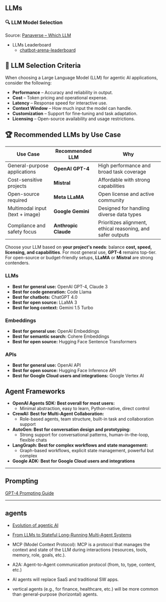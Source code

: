 
## LLMs
### 🔍 LLM Model Selection 

Source: [Panaverse – Which LLM](https://github.com/panaversity/learn-agentic-ai/tree/main/-01_lets_get_started/00_which_llm)

- LLMs Leaderboard
    - [chatbot-arena-leaderboard](https://huggingface.co/spaces/lmarena-ai/chatbot-arena-leaderboard)
    
## 📌 LLM Selection Criteria

When choosing a Large Language Model (LLM) for agentic AI applications, consider the following:

- **Performance** – Accuracy and reliability in output.
- **Cost** – Token pricing and operational expense.
- **Latency** – Response speed for interactive use.
- **Context Window** – How much input the model can handle.
- **Customization** – Support for fine-tuning and task adaptation.
- **Licensing** – Open-source availability and usage restrictions.

## 🏆 Recommended LLMs by Use Case

| **Use Case**                    | **Recommended LLM** | **Why**                                                                 |
|----------------------------------|----------------------|-------------------------------------------------------------------------|
| General-purpose applications     | **OpenAI GPT-4**     | High performance and broad task coverage                               |
| Cost-sensitive projects          | **Mistral**          | Affordable with strong capabilities                                     |
| Open-source required             | **Meta LLaMA**       | Open license and active community                                       |
| Multimodal input (text + image)  | **Google Gemini**    | Designed for handling diverse data types                                |
| Compliance and safety focus      | **Anthropic Claude** | Prioritizes alignment, ethical reasoning, and safer outputs             |

Choose your LLM based on **your project's needs**: balance **cost, speed, licensing, and capabilities**. For most general use, **GPT-4** remains top-tier. For open-source or budget-friendly setups, **LLaMA** or **Mistral** are strong contenders.

### LLMs
- **Best for general use:** OpenAI GPT-4, Claude 3
- **Best for code generation:** Code Llama
- **Best for chatbots:** ChatGPT 4.0
- **Best for open source:** LLaMA 3
- **Best for long context:** Gemini 1.5 Turbo

### Embeddings
- **Best for general use:** OpenAI Embeddings
- **Best for semantic search:** Cohere Embeddings
- **Best for open source:** Hugging Face Sentence Transformers

### APIs
- **Best for general use:** OpenAI API
- **Best for open source:** Hugging Face Inference API
- **Best for Google Cloud users and integrations:** Google Vertex AI

## Agent Frameworks
- **OpenAI Agents SDK: Best overall for most users:** 
    - Minimal abstraction, easy to learn, Python-native, direct control
- **CrewAI: Best for Multi-Agent Collaboration:** 
    - Role-based agents, team structure, built-in task and collaboration support
- **AutoGen: Best for conversation design and prototyping:** 
    - Strong support for conversational patterns, human-in-the-loop, flexible chats
- **LangGraph: Best for complex workflows and state management:** 
    - Graph-based workflows, explicit state management, powerful but complex
- **Google ADK: Best for Google Cloud users and integrations**

<!-- | Framework           | Summary                                                                                     |
|---------------------|---------------------------------------------------------------------------------------------|
| OpenAI Agents SDK   | Very simple and flexible. Easy to learn. Gives you direct control with minimal abstraction. Best for Python developers. |
| CrewAI              | Focuses on teamwork between agents. Slightly more complex but still accessible. Balances simplicity and control. |
| AutoGen             | Designed for conversation-based agents. Medium learning curve, good for interactive and human-involved tasks. |
| Google ADK          | Google Cloud-based with strong tooling. Supports complex agent setups. Moderate learning effort, slightly higher control. |
| LangGraph           | Uses graphs to define workflows. Very powerful but complex and harder to learn. Requires explicit state control. | -->
<!-- | Dapr Agents         | Event-driven and cloud-native. Good for resilient, distributed systems. Medium complexity, designed for scalable deployments. | -->
---
## Prompting
[GPT-4 Prompting Guide](https://cookbook.openai.com/examples/gpt4-1_prompting_guide)

---
## agents
- [Evolution of agentic AI](https://www.linkedin.com/posts/rakeshgohel01_how-did-the-agentic-ai-era-evolve-in-the-activity-7310276654218493953-8G4v/)
- [From LLMs to Stateful Long-Running Multi-Agent Systems](https://github.com/panaversity/learn-agentic-ai/blob/main/-01_lets_get_started/03_from_llms_to_stateful_long_runningl_multi_agents/01_what_are_multi_agent_systems.md)
- MCP (Model Context Protocol): MCP is a protocol that manages the context and state of the LLM during interactions (resources, tools, memory, role, goals, etc.).
- A2A: Agent-to-Agent communication protocol (from, to, type, content, etc.)


- AI agents will replace SaaS and traditional SW apps.
- vertical agents (e.g., for finance, healthcare, etc.) will be more common than general-purpose (horizontal) agents.